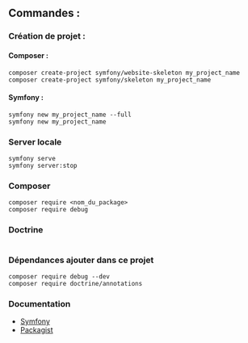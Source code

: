 ## Commandes :

### Création de projet :

#### Composer :
```
composer create-project symfony/website-skeleton my_project_name
composer create-project symfony/skeleton my_project_name
```

#### Symfony :
```
symfony new my_project_name --full
symfony new my_project_name
```

### Server locale
```
symfony serve
symfony server:stop
```

### Composer
```
composer require <nom_du_package>
composer require debug
```

### Doctrine
```
```

### Dépendances ajouter dans ce projet
```
composer require debug --dev
composer require doctrine/annotations
```

### Documentation
- [Symfony](https://symfony.com/doc/current/index.html)
- [Packagist](https://packagist.org/)
